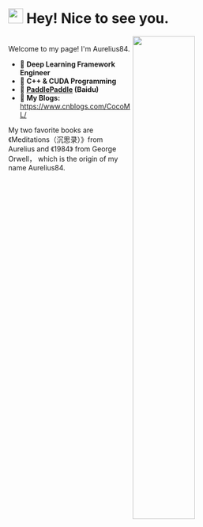<h1><img src="https://emojis.slackmojis.com/emojis/images/1531849430/4246/blob-sunglasses.gif?1531849430" width="30"/> Hey! Nice to see you.</h1>

<img align="right" width="50%" src="https://github-readme-stats.vercel.app/api?username=Aurelius84&theme=dark&show_icons=true">

<br>Welcome to my page! I'm Aurelius84. </br>


- 🔭 **Deep Learning Framework Engineer**
- 🌱 **C++ & CUDA Programming**
- 👯 **[PaddlePaddle](https://github.com/PaddlePaddle/Paddle) (Baidu)**
- 💬 **My Blogs:** https://www.cnblogs.com/CocoML/


My two favorite books are 《Meditations（沉思录）》from Aurelius and 《1984》 from George Orwell， which is the origin of my name Aurelius84.
